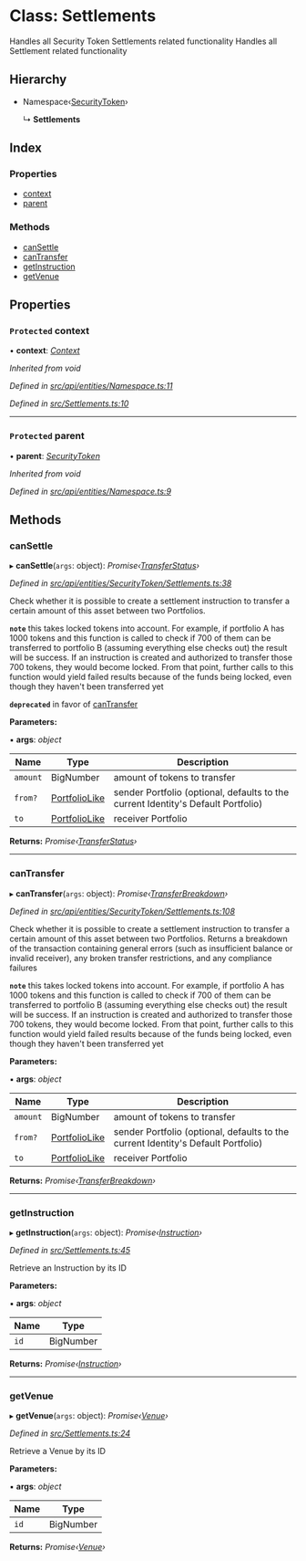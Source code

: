 # Class: Settlements

Handles all Security Token Settlements related functionality
Handles all Settlement related functionality

## Hierarchy

* Namespace‹[SecurityToken](securitytoken.md)›

  ↳ **Settlements**

## Index

### Properties

* [context](settlements.md#protected-context)
* [parent](settlements.md#protected-parent)

### Methods

* [canSettle](settlements.md#cansettle)
* [canTransfer](settlements.md#cantransfer)
* [getInstruction](settlements.md#getinstruction)
* [getVenue](settlements.md#getvenue)

## Properties

### `Protected` context

• **context**: *[Context](context.md)*

*Inherited from void*

*Defined in [src/api/entities/Namespace.ts:11](https://github.com/PolymathNetwork/polymesh-sdk/blob/cfab557b/src/api/entities/Namespace.ts#L11)*

*Defined in [src/Settlements.ts:10](https://github.com/PolymathNetwork/polymesh-sdk/blob/cfab557b/src/Settlements.ts#L10)*

___

### `Protected` parent

• **parent**: *[SecurityToken](securitytoken.md)*

*Inherited from void*

*Defined in [src/api/entities/Namespace.ts:9](https://github.com/PolymathNetwork/polymesh-sdk/blob/cfab557b/src/api/entities/Namespace.ts#L9)*

## Methods

###  canSettle

▸ **canSettle**(`args`: object): *Promise‹[TransferStatus](../enums/transferstatus.md)›*

*Defined in [src/api/entities/SecurityToken/Settlements.ts:38](https://github.com/PolymathNetwork/polymesh-sdk/blob/cfab557b/src/api/entities/SecurityToken/Settlements.ts#L38)*

Check whether it is possible to create a settlement instruction to transfer a certain amount of this asset between two Portfolios.

**`note`** this takes locked tokens into account. For example, if portfolio A has 1000 tokens and this function is called to check if 700 of them can be
  transferred to portfolio B (assuming everything else checks out) the result will be success. If an instruction is created and authorized to transfer those 700 tokens,
  they would become locked. From that point, further calls to this function would yield failed results because of the funds being locked, even though they haven't been
  transferred yet

**`deprecated`** in favor of [canTransfer](settlements.md#cantransfer)

**Parameters:**

▪ **args**: *object*

Name | Type | Description |
------ | ------ | ------ |
`amount` | BigNumber | amount of tokens to transfer  |
`from?` | [PortfolioLike](../globals.md#portfoliolike) | sender Portfolio (optional, defaults to the current Identity's Default Portfolio) |
`to` | [PortfolioLike](../globals.md#portfoliolike) | receiver Portfolio |

**Returns:** *Promise‹[TransferStatus](../enums/transferstatus.md)›*

___

###  canTransfer

▸ **canTransfer**(`args`: object): *Promise‹[TransferBreakdown](../interfaces/transferbreakdown.md)›*

*Defined in [src/api/entities/SecurityToken/Settlements.ts:108](https://github.com/PolymathNetwork/polymesh-sdk/blob/cfab557b/src/api/entities/SecurityToken/Settlements.ts#L108)*

Check whether it is possible to create a settlement instruction to transfer a certain amount of this asset between two Portfolios. Returns a breakdown of
  the transaction containing general errors (such as insufficient balance or invalid receiver), any broken transfer restrictions, and any compliance
  failures

**`note`** this takes locked tokens into account. For example, if portfolio A has 1000 tokens and this function is called to check if 700 of them can be
  transferred to portfolio B (assuming everything else checks out) the result will be success. If an instruction is created and authorized to transfer those 700 tokens,
  they would become locked. From that point, further calls to this function would yield failed results because of the funds being locked, even though they haven't been
  transferred yet

**Parameters:**

▪ **args**: *object*

Name | Type | Description |
------ | ------ | ------ |
`amount` | BigNumber | amount of tokens to transfer   |
`from?` | [PortfolioLike](../globals.md#portfoliolike) | sender Portfolio (optional, defaults to the current Identity's Default Portfolio) |
`to` | [PortfolioLike](../globals.md#portfoliolike) | receiver Portfolio |

**Returns:** *Promise‹[TransferBreakdown](../interfaces/transferbreakdown.md)›*

___

###  getInstruction

▸ **getInstruction**(`args`: object): *Promise‹[Instruction](instruction.md)›*

*Defined in [src/Settlements.ts:45](https://github.com/PolymathNetwork/polymesh-sdk/blob/cfab557b/src/Settlements.ts#L45)*

Retrieve an Instruction by its ID

**Parameters:**

▪ **args**: *object*

Name | Type |
------ | ------ |
`id` | BigNumber |

**Returns:** *Promise‹[Instruction](instruction.md)›*

___

###  getVenue

▸ **getVenue**(`args`: object): *Promise‹[Venue](venue.md)›*

*Defined in [src/Settlements.ts:24](https://github.com/PolymathNetwork/polymesh-sdk/blob/cfab557b/src/Settlements.ts#L24)*

Retrieve a Venue by its ID

**Parameters:**

▪ **args**: *object*

Name | Type |
------ | ------ |
`id` | BigNumber |

**Returns:** *Promise‹[Venue](venue.md)›*
